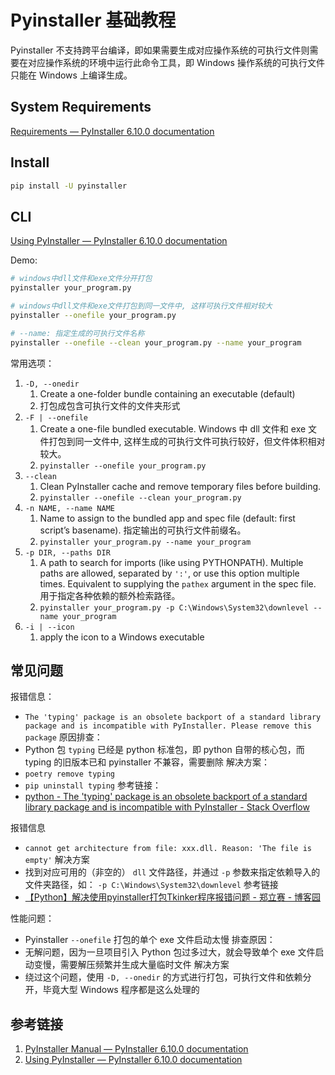# Pyinstaller 基础教程

Pyinstaller 不支持跨平台编译，即如果需要生成对应操作系统的可执行文件则需要在对应操作系统的环境中运行此命令工具，即 Windows 操作系统的可执行文件只能在 Windows 上编译生成。

## System Requirements

[Requirements — PyInstaller 6.10.0 documentation](https://pyinstaller.org/en/stable/requirements.html#pyinstaller-requirements)

## Install

```bash
pip install -U pyinstaller
```

## CLI

[Using PyInstaller — PyInstaller 6.10.0 documentation](https://pyinstaller.org/en/stable/usage.html)

Demo:
```bash
# windows中dll文件和exe文件分开打包
pyinstaller your_program.py

# windows中dll文件和exe文件打包到同一文件中, 这样可执行文件相对较大
pyinstaller --onefile your_program.py

# --name: 指定生成的可执行文件名称
pyinstaller --onefile --clean your_program.py --name your_program
```

常用选项：
1. `-D, --onedir`
	1. Create a one-folder bundle containing an executable (default)
	2. 打包成包含可执行文件的文件夹形式
2. `-F | --onefile`
	1. Create a one-file bundled executable. Windows 中 dll 文件和 exe 文件打包到同一文件中, 这样生成的可执行文件可执行较好，但文件体积相对较大。
	2. `pyinstaller --onefile your_program.py`
3. `--clean`
	1. Clean PyInstaller cache and remove temporary files before building.
	2. `pyinstaller --onefile --clean your_program.py`
4. `-n NAME, --name NAME`
	1. Name to assign to the bundled app and spec file (default: first script’s basename). 指定输出的可执行文件前缀名。
	2. `pyinstaller your_program.py --name your_program`
5. `-p DIR, --paths DIR`
	1. A path to search for imports (like using PYTHONPATH). Multiple paths are allowed, separated by `':'`, or use this option multiple times. Equivalent to supplying the `pathex` argument in the spec file. 用于指定各种依赖的额外检索路径。
	2. `pyinstaller your_program.py -p C:\Windows\System32\downlevel --name your_program`
6. `-i | --icon`
	1. apply the icon to a Windows executable

## 常见问题

报错信息：
- `The 'typing' package is an obsolete backport of a standard library package and is incompatible with PyInstaller. Please remove this package`
原因排查：
- Python 包 `typing` 已经是 python 标准包，即 python 自带的核心包，而 typing 的旧版本已和 pyinstaller 不兼容，需要删除
解决方案：
- `poetry remove typing`
- `pip uninstall typing`
参考链接：
- [python - The 'typing' package is an obsolete backport of a standard library package and is incompatible with PyInstaller - Stack Overflow](https://stackoverflow.com/questions/70710731/the-typing-package-is-an-obsolete-backport-of-a-standard-library-package-and-i)

报错信息
- `cannot get architecture from file: xxx.dll. Reason: 'The file is empty'`
解决方案
- 找到对应可用的（非空的） `dll` 文件路径，并通过 `-p` 参数来指定依赖导入的文件夹路径，如： `-p C:\Windows\System32\downlevel`
参考链接
- [【Python】解决使用pyinstaller打包Tkinker程序报错问题 - 郑立赛 - 博客园](https://www.cnblogs.com/zhenglisai/p/11418144.html)

性能问题：
- Pyinstaller `--onefile` 打包的单个 exe 文件启动太慢
排查原因：
- 无解问题，因为一旦项目引入 Python 包过多过大，就会导致单个 exe 文件启动变慢，需要解压频繁并生成大量临时文件
解决方案
- 绕过这个问题，使用 `-D, --onedir` 的方式进行打包，可执行文件和依赖分开，毕竟大型 Windows 程序都是这么处理的

## 参考链接

1. [PyInstaller Manual — PyInstaller 6.10.0 documentation](https://pyinstaller.org/en/stable/)
2. [Using PyInstaller — PyInstaller 6.10.0 documentation](https://pyinstaller.org/en/stable/usage.html)
